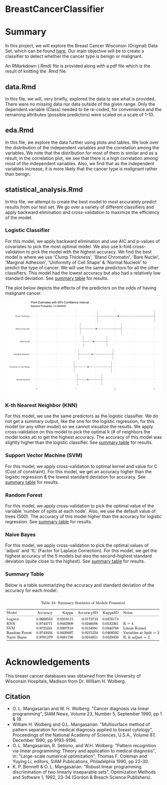 # BreastCancerClassifier  


# Summary 

In this project, we will explore the Breast Cancer Wisconsin (Original) Data Set, which can be found [here](https://archive.ics.uci.edu/ml/datasets/Breast+Cancer+Wisconsin+%28Original%29). Our main objective will be to create a classifier to detect whether the cancer type is benign or malignant.  

An RMarkdown (.Rmd) file is provided along with a pdf file which is the result of knitting the .Rmd file. 

## data.Rmd  

In this file, we will, very briefly, explored the data to see what is provided. There were no missing data nor data outside of the given range. Only the dependent variable (Class) needed to be re-coded, for convenience and the remaining attributes (possible predictors) were scaled on a scale of 1-10.  

## eda.Rmd  

In this file, we explore the data further using plots and tables. We look over the distribution of the independent variables and the correlation among the variables. We note that the distribution for most of them is similar and as a result, in the correlation plot, we see that there is a high correlation among most of the independent variables. Also, we find that as the independent variables increase, it is more likely that the cancer type is malignant rather than benign. 

## statistical_analysis.Rmd  

In this file, we attempt to create the best model to most accurately predict results from our test set. We go over a variety of different classifiers and apply backward elimination and cross-validation to maximize the efficiency of the model.  

### Logistic Classifier  

For this model, we apply backward elimination and use AIC and p-values of covariates to pick the most optimal model. We also use k-fold cross-validation to pick the model with the highest accuracy. We find the best model is where we use 'Clump Thickness', 'Bland Chromatin', 'Bare Nuclei', 'Marginal Adhesion', 'Uniformity of Cell Shape' & 'Normal Nucleoli' to predict the type of cancer. We will use the same predictors for all the other classifiers. This model had the lowest accuracy but also had a relatively low standard deviation. See [summary table](###summary-table) for results.

The plot below depicts the effects of the predictors on the odds of having malignant cancer.  

![Logistic Summary Plot](https://github.com/JasKainth/BreastCancerClassifier/blob/master/logistic_plot.jpg)


### K-th Nearest Neighbor (KNN)

For this model, we use the same predictors as the logistic classifier. We do not get a summary output, like the one for the logistic regression, for this model (or any other model) so we cannot visualize the results. We apply cross-validation on this model to pick the optimal k (# of neighbors the model looks at) to get the highest accuracy. The accuracy of this model was slightly higher than the logistic classifier. See [summary table](###summary-table) for results.

### Support Vector Machine (SVM) 

For this model, we apply cross-validation to optimal kernel and value for C (Cost of constraint). For this model, we get an accuracy higher than the logistic regression & the lowest standard deviation for accuracy. See [summary table](###summary-table) for results. 

### Random Forest  

For this model, we apply cross-validation to pick the optimal value of the variable 'number of splits at each node'. Also, we use the default value of trees (500). The accuracy of this model higher than the accuracy for logistic regression. See [summary table](###summary-table) for results.  


### Naive Bayes  
For this model, we apply cross-validation to pick the optimal values of 'adjust' and 'fL' (Factor for Laplace Correction). For this model, we get the highest accuracy of the 5 models but also the second-highest standard deviation (quite close to the highest). See [summary table](###summary-table) for results.

### Summary Table

Below is a table summarizing the accuracy and standard deviation of the accuracy for each model.

![Summary Table](https://github.com/JasKainth/BreastCancerClassifier/blob/master/summary_table.png)

# Acknowledgements 

This breast cancer databases was obtained from the University of Wisconsin Hospitals, Madison from Dr. William H. Wolberg.  

## Citation

* O. L. Mangasarian and W. H. Wolberg: "Cancer diagnosis via linear programming", SIAM News, Volume 23, Number 5, September 1990, pp 1 & 18. 
* William H. Wolberg and O.L. Mangasarian: "Multisurface method of pattern separation for medical diagnosis applied to breast cytology", Proceedings of the National Academy of Sciences, U.S.A., Volume 87, December 1990, pp 9193-9196.  
* O. L. Mangasarian, R. Setiono, and W.H. Wolberg: "Pattern recognition via linear programming: Theory and application to medical diagnosis", in: "Large-scale numerical optimization", Thomas F. Coleman and Yuying Li, editors, SIAM Publications, Philadelphia 1990, pp 22-30.  
* K. P. Bennett & O. L. Mangasarian: "Robust linear programming discrimination of two linearly inseparable sets", Optimization Methods and Software 1, 1992, 23-34 (Gordon & Breach Science Publishers).


